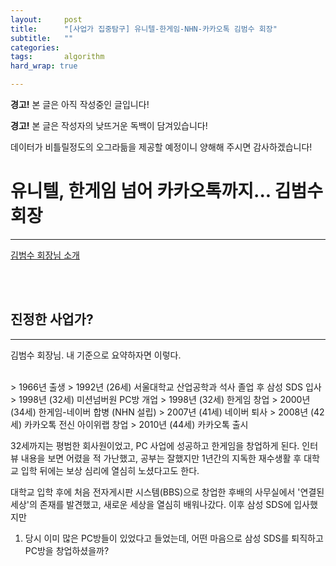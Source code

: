 ```yaml
---
layout:		post
title:		"[사업가 집중탐구] 유니텔-한게임-NHN-카카오톡 김범수 회장"
subtitle:	""
categories:	
tags:		algorithm
hard_wrap: true

---
```


<b>경고!</b> 본 글은 아직 작성중인 글입니다!

<b>경고!</b> 본 글은 작성자의 낮뜨거운 독백이 담겨있습니다!

데이터가 비틀릴정도의 오그라듦을 제공할 예정이니 양해해 주시면 감사하겠습니다!

# 유니텔, 한게임 넘어 카카오톡까지... 김범수 회장
---

<a href="https://m.mt.co.kr/renew/view.html?no=2011101714343203791&type=outlink&ref=https%3A%2F%2Fko.m.wikipedia.org#_enliple">김범수 회장님 소개</a>

<br>
<br>

## 진정한 사업가?
---

김범수 회장님. 내 기준으로 요약하자면 이렇다.

<br>
> 1966년 출생  
> 1992년 (26세) 서울대학교 산업공학과 석사 졸업 후 삼성 SDS 입사  
> 1998년 (32세) 미션넘버원 PC방 개업  
> 1998년 (32세) 한게임 창업  
> 2000년 (34세) 한게임-네이버 합병 (NHN 설립)  
> 2007년 (41세) 네이버 퇴사  
> 2008년 (42세) 카카오톡 전신 아이위랩 창업  
> 2010년 (44세) 카카오톡 출시  
<br>

32세까지는 평범한 회사원이었고, PC 사업에 성공하고 한게임을 창업하게 된다. 인터뷰 내용을 보면 어렸을 적 가난했고, 공부는 잘했지만 1년간의 지독한 재수생활 후 대학교 입학 뒤에는 보상 심리에 열심히 노셨다고도 한다.

대학교 입학 후에 처음 전자게시판 시스템(BBS)으로 창업한 후배의 사무실에서 '연결된 세상'의 존재를 발견했고, 새로운 세상을 열심히 배워나갔다. 이후 삼성 SDS에 입사했지만 


1. 당시 이미 많은 PC방들이 있었다고 들었는데, 어떤 마음으로 삼성 SDS를 퇴직하고 PC방을 창업하셨을까?